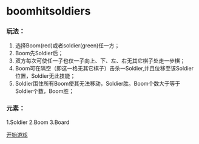boomhitsoldiers
===============
### 玩法：
1. 选择Boom(red)或者soldier(green)任一方；
2. Boom先Soldier后；
3. 双方每次可使任一子也仅一子向上、下、左、右无其它棋子处走一步棋；
4. Boom可在隔空（即这一格无其它棋子）击杀一Soldier,并且位移至该Soldier位置，Soldier无此技能；
5. Soldier围住所有Boom使其无法移动，Soldier胜。Boom个数大于等于Soldier个数，Boom胜；

### 元素：
1.Soldier
2.Boom
3.Board

[开始游戏](http://riiy.github.io/boomhitsoldiers/BoomHitSoldiers/)
